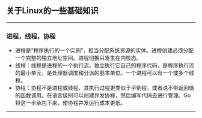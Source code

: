 ## 关于Linux的一些基础知识

---
### 进程，线程，协程

- 进程是“程序执行的一个实例”，担当分配系统资源的实体。进程创建必须分配一个完整的独立地址空间。进程切换只发生在内核态。
- 线程：线程是进程的一个执行流，独立执行它自己的程序代码，是程序执行流的最小单元，是处理器调度和分派的基本单位。一个进程可以有一个或多个线程。
- 协程：协程不是进程或线程，其执行过程更类似于子例程，或者说不带返回值的函数调用。在语言级别可以创建并发协程，然后编写代码去进行管理。Go 将这一步承包下来，使协程并发运行成本更低。

---